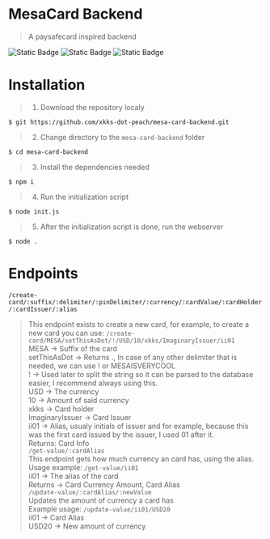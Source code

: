 # MesaCard Backend
> A paysafecard inspired backend

![Static Badge](https://img.shields.io/badge/Made_for-Node.js%20v20.5.1-blue?style=for-the-badge)
![Static Badge](https://img.shields.io/badge/Made_for-NPM_9.8.0-purple?style=for-the-badge)
![Static Badge](https://img.shields.io/badge/Production%20Ready-green?style=for-the-badge)

# Installation
> 1. Download the repository localy
```
$ git https://github.com/xkks-dot-peach/mesa-card-backend.git
```
> 2. Change directory to the `mesa-card-backend` folder
```
$ cd mesa-card-backend
```
> 3. Install the dependencies needed
```
$ npm i
```
> 4. Run the initialization script
```
$ node init.js
```
> 5. After the initialization script is done, run the webserver
```
$ node .
```

# Endpoints <br>
`/create-card/:suffix/:delimiter/:pinDelimiter/:currency/:cardValue/:cardHolder/:cardIssuer/:alias` <br>
> This endpoint exists to create a new card, for example, to create a new card you can use: `/create-card/MESA/setThisAsDot/!/USD/10/xkks/ImaginaryIssuer/ii01` <br>
> MESA -> Suffix of the card <br>
> setThisAsDot -> Returns ., In case of any other delimiter that is needed, we can use ! or MESAISVERYCOOL <br>
> ! -> Used later to split the string so it can be parsed to the database easier, I recommend always using this. <br>
> USD -> The currency <br>
> 10 -> Amount of said currency <br>
> xkks -> Card holder <br>
> ImaginaryIssuer -> Card Issuer <br>
> ii01 -> Alias, usualy initials of issuer and for example, because this was the first card issued by the issuer, I used 01 after it. <br>
> Returns: Card Info <br>
`/get-value/:cardAlias` <br>
> This endpoint gets how much currency an card has, using the alias. <br>
> Usage example: `/get-value/ii01` <br>
> ii01 -> The alias of the card <br>
> Returns -> Card Currency Amount, Card Alias <br>
`/update-value/:cardAlias/:newValue` <br>
> Updates the amount of currency a card has <br>
> Example usage: `/update-value/ii01/USD20` <br>
> ii01 -> Card Alias <br>
> USD20 -> New amount of currency <br>
